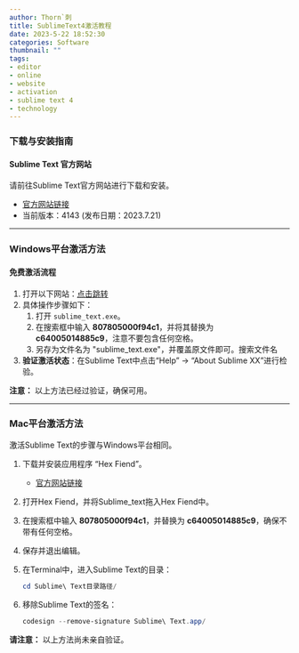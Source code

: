 ```yaml
---
author: Thorn`刺
title: SublimeText4激活教程
date: 2023-5-22 18:52:30
categories: Software
thumbnail: ""
tags:
- editor
- online
- website
- activation
- sublime text 4
- technology
---
```


### 下载与安装指南

#### Sublime Text 官方网站

请前往Sublime Text官方网站进行下载和安装。

- [官方网站链接](https://www.sublimetext.com/)
- 当前版本：4143 (发布日期：2023.7.21)

------

### Windows平台激活方法

#### 免费激活流程

1. 打开以下网站：[点击跳转](https://www.hexed.it/)
2. 具体操作步骤如下：
   1. 打开 `sublime_text.exe`。
   2. 在搜索框中输入 **807805000f94c1**，并将其替换为 **c64005014885c9**，注意不要包含任何空格。
   3. 另存为文件名为 "sublime_text.exe"，并覆盖原文件即可。搜索文件名
3. **验证激活状态**：在Sublime Text中点击“Help” -> “About Sublime XX”进行检验。

**注意：** 以上方法已经过验证，确保可用。

------

### Mac平台激活方法

激活Sublime Text的步骤与Windows平台相同。

1. 下载并安装应用程序 “Hex Fiend”。

   - [官方网站链接](https://hexfiend.com/)

2. 打开Hex Fiend，并将Sublime_text拖入Hex Fiend中。

3. 在搜索框中输入 **807805000f94c1**，并替换为 **c64005014885c9**，确保不带有任何空格。

4. 保存并退出编辑。

5. 在Terminal中，进入Sublime Text的目录：

   ```powershell
   cd Sublime\ Text目录路径/
   ```

6. 移除Sublime Text的签名：

   ```powershell
   codesign --remove-signature Sublime\ Text.app/
   ```

**请注意：** 以上方法尚未亲自验证。